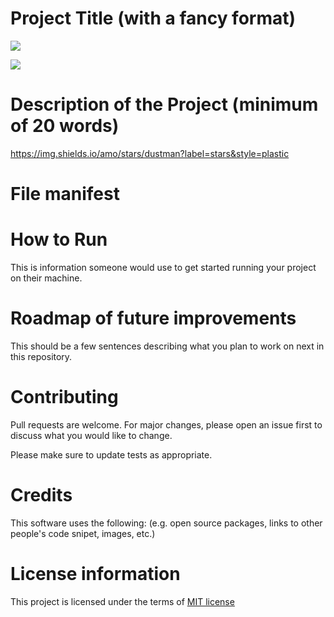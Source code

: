 # Project Title (with a fancy format)
<a href="" target="_blank"> <img src="https://img.shields.io/github/license/jlulloaa/pacmen?style=plastic"></a>

<a href="https://github.com/jlulloaa/pacmen"> <img src="https://img.shields.io/amo/rating/dustman?style=plastic"></a>

<!-- https://github.com/jlulloaa/pacmen"> <img src="https://img.shields.io/amo/stars/dustman?style=plastic"></a> -->
# Description of the Project (minimum of 20 words)
https://img.shields.io/amo/stars/dustman?label=stars&style=plastic
# File manifest

# How to Run
This is information someone would use to get started running your project on their machine. 

# Roadmap of future improvements
This should be a few sentences describing what you plan to work on next in this repository. 

# Contributing
Pull requests are welcome. For major changes, please open an issue first to discuss what you would like to change.

Please make sure to update tests as appropriate.

# Credits
This software uses the following:
(e.g. open source packages, links to other people's code snipet, images, etc.)

# License information
This project is licensed under the terms of <a href="https://github.com/jlulloaa/pacmen/blob/main/LICENSE" target="_blank"> MIT license </a>

